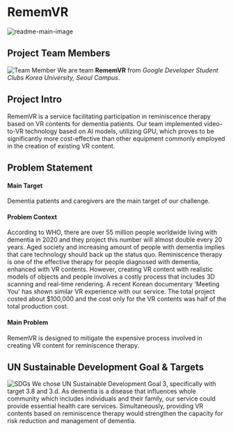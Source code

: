 # RememVR

![readme-main-image](https://github.com/RememberMe-2024-SolutionChallenge/RememVR-md/assets/123253883/e0f62ff2-e28f-422a-ae27-889867eed275)

## Project Team Members

![Team Member](https://github.com/RememberMe-2024-SolutionChallenge/RememVR-md/assets/123253883/373f059f-7daf-4881-9f79-fc601d575654)
We are team **RememVR** from _Google Developer Student Clubs Korea University, Seoul Campus_.


## **Project Intro**

RememVR is a service facilitating participation in reminiscence therapy based on VR contents for dementia patients. Our team implemented video-to-VR technology based on AI models, utilizing GPU, which proves to be significantly more cost-effective than other equipment commonly employed in the creation of existing VR content. 

## **Problem Statement**

#### **Main Target**
Dementia patients and caregivers are the main target of our challenge.

#### **Problem Context**
According to WHO, there are over 55 million people worldwide living with dementia in 2020 and they project this number will almost double every 20 years. Aged society and increasing amount of people with dementia implies that care technology should back up the status quo. Reminiscence therapy is one of the effective therapy for people diagnosed with dementia, enhanced with VR contents. However, creating VR content with realistic models of objects and people involves a costly process that includes 3D scanning and real-time rendering. A recent Korean documentary 'Meeting You' has shown similar VR experience with our service. The total project costed about $100,000 and the cost only for the VR contents was half of the total production cost. 

#### **Main Problem**
RememVR is designed to mitigate the expensive process involved in creating VR content for reminiscence therapy. 

## **UN Sustainable Development Goal & Targets**
![SDGs](https://github.com/RememberMe-2024-SolutionChallenge/RememVR-md/assets/123253883/33ce6474-8fd4-411b-be2e-c0ae2606d284)
We chose UN Sustainable Development Goal 3, specifically with target 3.8 and 3.d. As dementia is a disease that influences whole community which includes individuals and their family, our service could provide essential health care services. Simultaneously, providing VR contents based on reminiscence therapy would strengthen the capacity for risk reduction and management of dementia.
